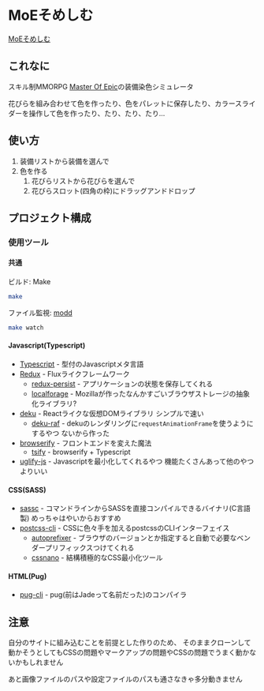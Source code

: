 # MoEそめしむ

[MoEそめしむ](http://pocka.onl/app/moe/somesim/)


## これなに

スキル制MMORPG [Master Of Epic](http://moepic.com/)の装備染色シミュレータ


花びらを組み合わせて色を作ったり、色をパレットに保存したり、カラースライダーを操作して色を作ったり、たり、たり、たり...

## 使い方

1. 装備リストから装備を選んで
1. 色を作る
	1. 花びらリストから花びらを選んで
	1. 花びらスロット(四角の枠)にドラッグアンドドロップ


## プロジェクト構成

### 使用ツール

#### 共通

ビルド: Make

```bash
make
```

ファイル監視: [modd](https://github.com/cortesi/modd)

```bash
make watch
```

#### Javascript(Typescript)

+ [Typescript](https://github.com/Microsoft/TypeScript) - 型付のJavascriptメタ言語
+ [Redux](https://github.com/reactjs/redux) - Fluxライクフレームワーク
	- [redux-persist](https://github.com/rt2zz/redux-persist) - アプリケーションの状態を保存してくれる
	- [localforage](https://github.com/localForage/localForage) - Mozillaが作ったなんかすごいブラウザストレージの抽象化ライブラリ?
+ [deku](https://github.com/anthonyshort/deku) - Reactライクな仮想DOMライブラリ シンプルで速い
	- [deku-raf](https://github.com/pocka/deku-raf) - dekuのレンダリングに`requestAnimationFrame`を使うようにするやつ ないから作った
+ [browserify](https://github.com/substack/node-browserify) - フロントエンドを変えた魔法
	- [tsify](https://github.com/TypeStrong/tsify) - browserify + Typescript
+ [uglify-js](https://github.com/mishoo/UglifyJS2) - Javascriptを最小化してくれるやつ 機能たくさんあって他のやつよりいい

#### CSS(SASS)

+ [sassc](https://github.com/sass/sassc) - コマンドラインからSASSを直接コンパイルできるバイナリ(C言語製) めっちゃはやいからおすすめ
+ [postcss-cli](https://github.com/postcss/postcss-cli) - CSSに色々手を加えるpostcssのCLIインターフェイス
	- [autoprefixer](https://github.com/postcss/autoprefixer) - ブラウザのバージョンとか指定すると自動で必要なベンダープリフィックスつけてくれる
	- [cssnano](https://github.com/ben-eb/cssnano) - 結構積極的なCSS最小化ツール

#### HTML(Pug)

+ [pug-cli](https://github.com/pugjs/pug-cli) - pug(前はJadeって名前だった)のコンパイラ


## 注意

自分のサイトに組み込むことを前提とした作りのため、
そのままクローンして動かそうとしてもCSSの問題やマークアップの問題やCSSの問題でうまく動かないかもしれません

あと画像ファイルのパスや設定ファイルのパスも通さなきゃ多分動きません
